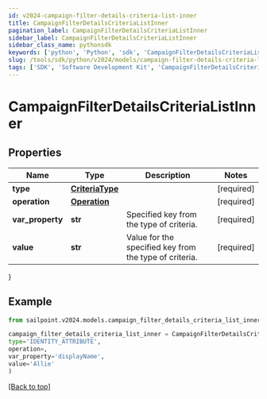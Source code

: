 ```yaml
---
id: v2024-campaign-filter-details-criteria-list-inner
title: CampaignFilterDetailsCriteriaListInner
pagination_label: CampaignFilterDetailsCriteriaListInner
sidebar_label: CampaignFilterDetailsCriteriaListInner
sidebar_class_name: pythonsdk
keywords: ['python', 'Python', 'sdk', 'CampaignFilterDetailsCriteriaListInner', 'V2024CampaignFilterDetailsCriteriaListInner'] 
slug: /tools/sdk/python/v2024/models/campaign-filter-details-criteria-list-inner
tags: ['SDK', 'Software Development Kit', 'CampaignFilterDetailsCriteriaListInner', 'V2024CampaignFilterDetailsCriteriaListInner']
---
```


# CampaignFilterDetailsCriteriaListInner


## Properties

Name | Type | Description | Notes
------------ | ------------- | ------------- | -------------
**type** | [**CriteriaType**](criteria-type) |  | [required]
**operation** | [**Operation**](operation) |  | [required]
**var_property** | **str** | Specified key from the type of criteria. | [required]
**value** | **str** | Value for the specified key from the type of criteria. | [required]
}

## Example

```python
from sailpoint.v2024.models.campaign_filter_details_criteria_list_inner import CampaignFilterDetailsCriteriaListInner

campaign_filter_details_criteria_list_inner = CampaignFilterDetailsCriteriaListInner(
type='IDENTITY_ATTRIBUTE',
operation=,
var_property='displayName',
value='Allie'
)

```
[[Back to top]](#) 


